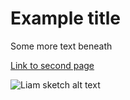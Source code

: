 # Example title

Some more text beneath

[Link to second page](/page2.md)

![Liam sketch alt text](/img/liams-sketch.jpg)